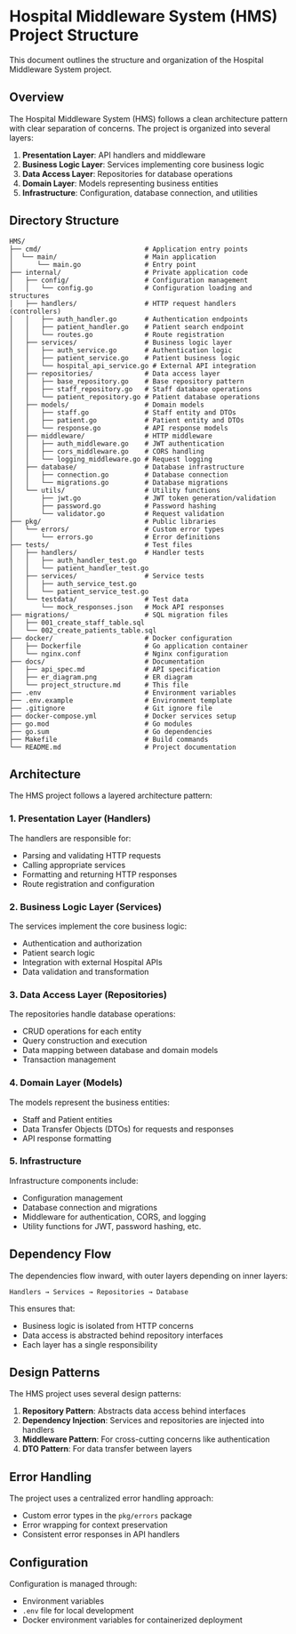 # Hospital Middleware System (HMS) Project Structure

This document outlines the structure and organization of the Hospital Middleware System project.

## Overview

The Hospital Middleware System (HMS) follows a clean architecture pattern with clear separation of concerns. The project is organized into several layers:

1. **Presentation Layer**: API handlers and middleware
2. **Business Logic Layer**: Services implementing core business logic
3. **Data Access Layer**: Repositories for database operations
4. **Domain Layer**: Models representing business entities
5. **Infrastructure**: Configuration, database connection, and utilities

## Directory Structure

```
HMS/
├── cmd/                          # Application entry points
│  └── main/                      # Main application
│      └── main.go                # Entry point
├── internal/                     # Private application code
│   ├── config/                   # Configuration management
│   │   └── config.go             # Configuration loading and structures
│   ├── handlers/                 # HTTP request handlers (controllers)
│   │   ├── auth_handler.go       # Authentication endpoints
│   │   ├── patient_handler.go    # Patient search endpoint
│   │   └── routes.go             # Route registration
│   ├── services/                 # Business logic layer
│   │   ├── auth_service.go       # Authentication logic
│   │   ├── patient_service.go    # Patient business logic
│   │   └── hospital_api_service.go # External API integration
│   ├── repositories/             # Data access layer
│   │   ├── base_repository.go    # Base repository pattern
│   │   ├── staff_repository.go   # Staff database operations
│   │   └── patient_repository.go # Patient database operations
│   ├── models/                   # Domain models
│   │   ├── staff.go              # Staff entity and DTOs
│   │   ├── patient.go            # Patient entity and DTOs
│   │   └── response.go           # API response models
│   ├── middleware/               # HTTP middleware
│   │   ├── auth_middleware.go    # JWT authentication
│   │   ├── cors_middleware.go    # CORS handling
│   │   └── logging_middleware.go # Request logging
│   ├── database/                 # Database infrastructure
│   │   ├── connection.go         # Database connection
│   │   └── migrations.go         # Database migrations
│   └── utils/                    # Utility functions
│       ├── jwt.go                # JWT token generation/validation
│       ├── password.go           # Password hashing
│       └── validator.go          # Request validation
├── pkg/                          # Public libraries
│   └── errors/                   # Custom error types
│       └── errors.go             # Error definitions
├── tests/                        # Test files
│   ├── handlers/                 # Handler tests
│   │   ├── auth_handler_test.go
│   │   └── patient_handler_test.go
│   ├── services/                 # Service tests
│   │   ├── auth_service_test.go
│   │   └── patient_service_test.go
│   └── testdata/                 # Test data
│       └── mock_responses.json   # Mock API responses
├── migrations/                   # SQL migration files
│   ├── 001_create_staff_table.sql
│   └── 002_create_patients_table.sql
├── docker/                       # Docker configuration
│   ├── Dockerfile                # Go application container
│   └── nginx.conf                # Nginx configuration
├── docs/                         # Documentation
│   ├── api_spec.md               # API specification
│   ├── er_diagram.png            # ER diagram
│   └── project_structure.md      # This file
├── .env                          # Environment variables
├── .env.example                  # Environment template
├── .gitignore                    # Git ignore file
├── docker-compose.yml            # Docker services setup
├── go.mod                        # Go modules
├── go.sum                        # Go dependencies
├── Makefile                      # Build commands
└── README.md                     # Project documentation
```

## Architecture

The HMS project follows a layered architecture pattern:

### 1. Presentation Layer (Handlers)

The handlers are responsible for:
- Parsing and validating HTTP requests
- Calling appropriate services
- Formatting and returning HTTP responses
- Route registration and configuration

### 2. Business Logic Layer (Services)

The services implement the core business logic:
- Authentication and authorization
- Patient search logic
- Integration with external Hospital APIs
- Data validation and transformation

### 3. Data Access Layer (Repositories)

The repositories handle database operations:
- CRUD operations for each entity
- Query construction and execution
- Data mapping between database and domain models
- Transaction management

### 4. Domain Layer (Models)

The models represent the business entities:
- Staff and Patient entities
- Data Transfer Objects (DTOs) for requests and responses
- API response formatting

### 5. Infrastructure

Infrastructure components include:
- Configuration management
- Database connection and migrations
- Middleware for authentication, CORS, and logging
- Utility functions for JWT, password hashing, etc.

## Dependency Flow

The dependencies flow inward, with outer layers depending on inner layers:

```
Handlers → Services → Repositories → Database
```

This ensures that:
- Business logic is isolated from HTTP concerns
- Data access is abstracted behind repository interfaces
- Each layer has a single responsibility

## Design Patterns

The HMS project uses several design patterns:

1. **Repository Pattern**: Abstracts data access behind interfaces
2. **Dependency Injection**: Services and repositories are injected into handlers
3. **Middleware Pattern**: For cross-cutting concerns like authentication
4. **DTO Pattern**: For data transfer between layers

## Error Handling

The project uses a centralized error handling approach:
- Custom error types in the `pkg/errors` package
- Error wrapping for context preservation
- Consistent error responses in API handlers

## Configuration

Configuration is managed through:
- Environment variables
- `.env` file for local development
- Docker environment variables for containerized deployment
